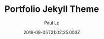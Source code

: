 ---
title: Portfolio Jekyll Theme
github: https://github.com/LeNPaul/portfolio-jekyll-theme
demo: https://lenpaul.github.io/portfolio-jekyll-theme/
author: Paul Le
ssg:
  - Jekyll
cms:
  - No Cms
date: 2016-09-05T21:02:25.000Z
description: Personal portfolio theme powered by Jekyll and GitHub Pages
stale: true
---